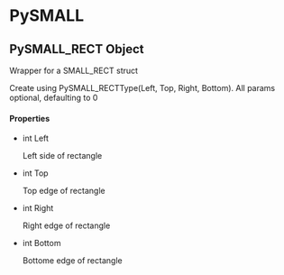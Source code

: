 # PySMALL


## PySMALL\_RECT Object

Wrapper for a SMALL\_RECT struct 

Create using PySMALL\_RECTType\(Left, Top, Right, Bottom\)\. All params optional, defaulting to 0

#### Properties

  - int Left

    Left side of rectangle

  - int Top

    Top edge of rectangle

  - int Right

    Right edge of rectangle

  - int Bottom

    Bottome edge of rectangle